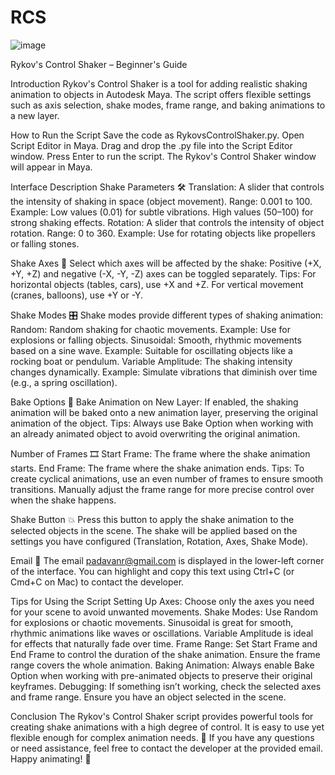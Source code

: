 # RCS

![image](https://github.com/user-attachments/assets/f45cff77-da2f-47d6-964e-a4b0ec648535)

Rykov's Control Shaker – Beginner's Guide

Introduction
Rykov's Control Shaker is a tool for adding realistic shaking animation to objects in Autodesk Maya. The script offers flexible settings such as axis selection, shake modes, frame range, and baking animations to a new layer.

How to Run the Script
Save the code as RykovsControlShaker.py.
Open Script Editor in Maya.
Drag and drop the .py file into the Script Editor window.
Press Enter to run the script.
The Rykov's Control Shaker window will appear in Maya.

Interface Description
Shake Parameters 🛠️
Translation:
A slider that controls the intensity of shaking in space (object movement).
Range: 0.001 to 100.
Example:
Low values (0.01) for subtle vibrations.
High values (50–100) for strong shaking effects.
Rotation:
A slider that controls the intensity of object rotation.
Range: 0 to 360.
Example:
Use for rotating objects like propellers or falling stones.

Shake Axes 🧭
Select which axes will be affected by the shake:
Positive (+X, +Y, +Z) and negative (-X, -Y, -Z) axes can be toggled separately.
Tips:
For horizontal objects (tables, cars), use +X and +Z.
For vertical movement (cranes, balloons), use +Y or -Y.

Shake Modes 🎛️
Shake modes provide different types of shaking animation:
Random:
Random shaking for chaotic movements.
Example: Use for explosions or falling objects.
Sinusoidal:
Smooth, rhythmic movements based on a sine wave.
Example: Suitable for oscillating objects like a rocking boat or pendulum.
Variable Amplitude:
The shaking intensity changes dynamically.
Example: Simulate vibrations that diminish over time (e.g., a spring oscillation).

Bake Options 🍞
Bake Animation on New Layer:
If enabled, the shaking animation will be baked onto a new animation layer, preserving the original animation of the object.
Tips:
Always use Bake Option when working with an already animated object to avoid overwriting the original animation.

Number of Frames 🎞️
Start Frame:
The frame where the shake animation starts.
End Frame:
The frame where the shake animation ends.
Tips:
To create cyclical animations, use an even number of frames to ensure smooth transitions.
Manually adjust the frame range for more precise control over when the shake happens.

Shake Button 💥
Press this button to apply the shake animation to the selected objects in the scene.
The shake will be applied based on the settings you have configured (Translation, Rotation, Axes, Shake Mode).

Email 📧
The email padavanr@gmail.com is displayed in the lower-left corner of the interface.
You can highlight and copy this text using Ctrl+C (or Cmd+C on Mac) to contact the developer.

Tips for Using the Script
Setting Up Axes:
Choose only the axes you need for your scene to avoid unwanted movements.
Shake Modes:
Use Random for explosions or chaotic movements.
Sinusoidal is great for smooth, rhythmic animations like waves or oscillations.
Variable Amplitude is ideal for effects that naturally fade over time.
Frame Range:
Set Start Frame and End Frame to control the duration of the shake animation.
Ensure the frame range covers the whole animation.
Baking Animation:
Always enable Bake Option when working with pre-animated objects to preserve their original keyframes.
Debugging:
If something isn’t working, check the selected axes and frame range. Ensure you have an object selected in the scene.

Conclusion
The Rykov's Control Shaker script provides powerful tools for creating shake animations with a high degree of control. It is easy to use yet flexible enough for complex animation needs. 🎉
If you have any questions or need assistance, feel free to contact the developer at the provided email. Happy animating! 🚀

